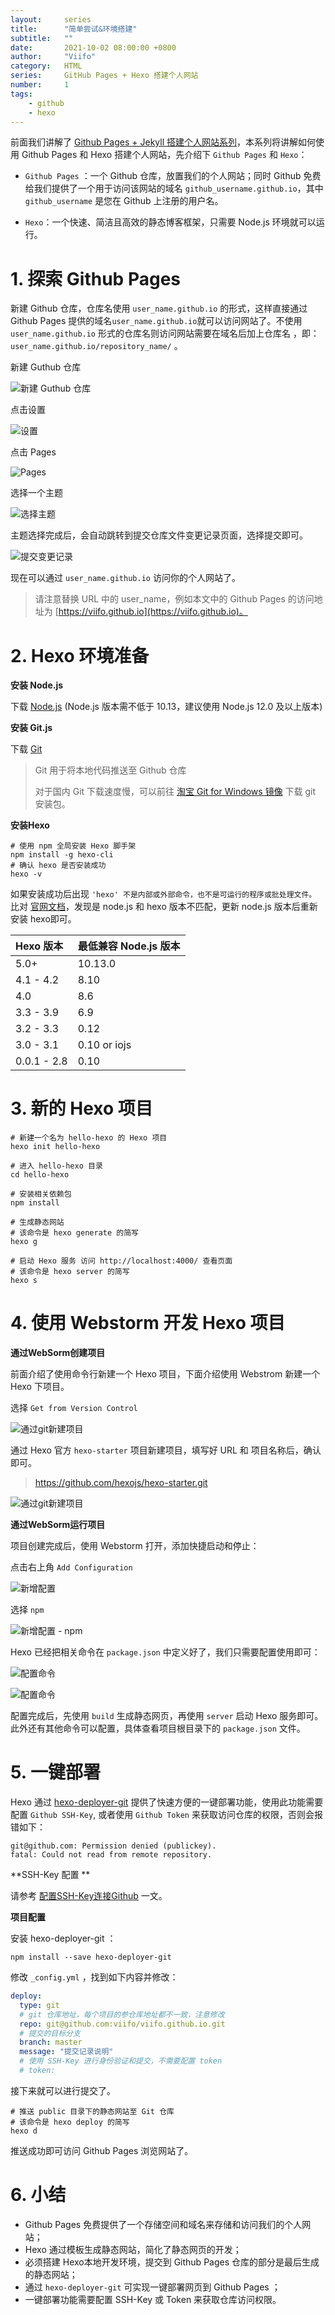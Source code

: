 ```yaml
---
layout:     series
title:      "简单尝试&环境搭建"
subtitle:   ""
date:       2021-10-02 08:00:00 +0800
author:     "Viifo"
category:   HTML
series:     GitHub Pages + Hexo 搭建个人网站
number:     1
tags:
    - github
    - hexo
---
```


前面我们讲解了 [Github Pages + Jekyll 搭建个人网站系列]()，本系列将讲解如何使用 Github Pages 和 Hexo 搭建个人网站，先介绍下 `Github Pages` 和 `Hexo`：

* `Github Pages` ：一个 Github 仓库，放置我们的个人网站；同时 Github 免费给我们提供了一个用于访问该网站的域名 `github_username.github.io`，其中 `github_username` 是您在 Github 上注册的用户名。

* `Hexo`：一个快速、简洁且高效的静态博客框架，只需要 Node.js 环境就可以运行。



# 1. 探索 Github Pages

新建 Github 仓库，仓库名使用 `user_name.github.io` 的形式，这样直接通过Github Pages 提供的域名`user_name.github.io`就可以访问网站了。不使用`user_name.github.io` 形式的仓库名则访问网站需要在域名后加上仓库名 ，即：`user_name.github.io/repository_name/`  。



新建 Guthub 仓库

![新建 Guthub 仓库](/resource/images/html/githubpages/github_pages_01.jpg)

点击设置

![设置](/resource/images/html/githubpages/github_pages_02.jpg)

点击 Pages

![Pages](/resource/images/html/githubpages/github_pages_03.jpg)

选择一个主题

![选择主题](/resource/images/html/githubpages/github_pages_04.jpg)

主题选择完成后，会自动跳转到提交仓库文件变更记录页面，选择提交即可。

![提交变更记录](/resource/images/html/githubpages/github_pages_05.jpg)

现在可以通过 `user_name.github.io` 访问你的个人网站了。

>   请注意替换 URL 中的 user_name，例如本文中的 Github Pages 的访问地址为 [https://viifo.github.io](https://viifo.github.io)。





# 2. Hexo 环境准备

**安装 Node.js**

下载 [Node.js](http://nodejs.org/) (Node.js 版本需不低于 10.13，建议使用 Node.js 12.0 及以上版本)



**安装 Git.js**

下载 [Git ](https://git-scm.com/download/win)

>Git 用于将本地代码推送至 Github 仓库
>
>对于国内 Git 下载速度慢，可以前往 [淘宝 Git for Windows 镜像](https://npm.taobao.org/mirrors/git-for-windows/) 下载 git 安装包。



**安装Hexo**

```shell
# 使用 npm 全局安装 Hexo 脚手架
npm install -g hexo-cli
# 确认 hexo 是否安装成功
hexo -v
```

如果安装成功后出现 `'hexo' 不是内部或外部命令，也不是可运行的程序或批处理文件。` 比对 [官网文档](https://hexo.io/zh-cn/docs/#Node-js-%E7%89%88%E6%9C%AC%E9%99%90%E5%88%B6)，发现是 node.js 和 hexo 版本不匹配，更新 node.js 版本后重新安装 hexo即可。

| Hexo 版本   | 最低兼容 Node.js 版本 |
| :---------- | :-------------------- |
| 5.0+        | 10.13.0               |
| 4.1 - 4.2   | 8.10                  |
| 4.0         | 8.6                   |
| 3.3 - 3.9   | 6.9                   |
| 3.2 - 3.3   | 0.12                  |
| 3.0 - 3.1   | 0.10 or iojs          |
| 0.0.1 - 2.8 | 0.10                  |




# 3. 新的 Hexo 项目

```shell
# 新建一个名为 hello-hexo 的 Hexo 项目 
hexo init hello-hexo

# 进入 hello-hexo 目录
cd hello-hexo

# 安装相关依赖包
npm install

# 生成静态网站
# 该命令是 hexo generate 的简写
hexo g

# 启动 Hexo 服务 访问 http://localhost:4000/ 查看页面
# 该命令是 hexo server 的简写
hexo s
```





# 4. 使用 Webstorm 开发 Hexo 项目

**通过WebSorm创建项目**

前面介绍了使用命令行新建一个 Hexo 项目，下面介绍使用 Webstrom 新建一个 Hexo 下项目。

选择 `Get from Version Control`

![通过git新建项目](/resource/images/html/githubpages/hexo/hexo_02.jpg)

通过 Hexo 官方 `hexo-starter` 项目新建项目，填写好 URL 和 项目名称后，确认即可。

> https://github.com/hexojs/hexo-starter.git

![通过git新建项目](/resource/images/html/githubpages/hexo/hexo_03.jpg)



**通过WebSorm运行项目**

项目创建完成后，使用 Webstorm 打开，添加快捷启动和停止：

点击右上角 `Add Configuration`

 ![新增配置](/resource/images/html/githubpages/hexo/hexo_04.jpg)

选择 `npm`

![新增配置 - npm](/resource/images/html/githubpages/hexo/hexo_05.jpg)

Hexo 已经把相关命令在 `package.json` 中定义好了，我们只需要配置使用即可：

![配置命令](/resource/images/html/githubpages/hexo/hexo_06.jpg)

![配置命令](/resource/images/html/githubpages/hexo/hexo_07.jpg)

配置完成后，先使用 `build` 生成静态网页，再使用 `server` 启动 Hexo 服务即可。此外还有其他命令可以配置，具体查看项目根目录下的 `package.json` 文件。





# 5. 一键部署

Hexo 通过  [hexo-deployer-git](https://github.com/hexojs/hexo-deployer-git) 提供了快速方便的一键部署功能，使用此功能需要配置 `Github SSH-Key`, 或者使用 `Github Token` 来获取访问仓库的权限，否则会报错如下：

```shell
git@github.com: Permission denied (publickey).
fatal: Could not read from remote repository.
```



**SSH-Key 配置 **

请参考 [配置SSH-Key连接Github](https://viifo.github.io/html/2021-10-01-Github%E9%85%8D%E7%BD%AESSH-Key.html) 一文。



**项目配置**

安装 hexo-deployer-git ：

```shell
npm install --save hexo-deployer-git
```

修改 `_config.yml` ，找到如下内容并修改：

```yaml
deploy:
  type: git
  # git 仓库地址，每个项目的参仓库地址都不一致，注意修改
  repo: git@github.com:viifo/viifo.github.io.git
  # 提交的目标分支
  branch: master
  message: "提交记录说明"
  # 使用 SSH-Key 进行身份验证和提交，不需要配置 token
  # token:
```

接下来就可以进行提交了。

```shell
# 推送 public 目录下的静态网站至 Git 仓库
# 该命令是 hexo deploy 的简写
hexo d
```

推送成功即可访问 Github Pages 浏览网站了。





# 6. 小结

* Github Pages 免费提供了一个存储空间和域名来存储和访问我们的个人网站；
* Hexo 通过模板生成静态网站，简化了静态网页的开发；
* 必须搭建 Hexo本地开发环境，提交到 Github Pages 仓库的部分是最后生成的静态网站；
* 通过 `hexo-deployer-git` 可实现一键部署网页到 Github Pages ；
* 一键部署功能需要配置 SSH-Key  或 Token 来获取仓库访问权限。

